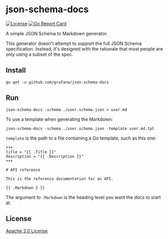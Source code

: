 # json-schema-docs

[![License](https://img.shields.io/github/license/grafana/json-schema-docs)](LICENSE)
[![Go Report Card](https://goreportcard.com/badge/github.com/grafana/json-schema-docs)](https://goreportcard.com/report/github.com/grafana/json-schema-docs)

A simple JSON Schema to Markdown generator.

This generator doesn't attempt to support the full JSON Schema specification. Instead, it's designed with the rationale that most people are only using a subset of the spec.

## Install

```
go get -u github.com/grafana/json-schema-docs
```

## Run

```
json-schema-docs -schema ./user.schema.json > user.md
```

To use a template when generating the Markdown:

```
json-schema-docs -schema ./user.schema.json -template user.md.tpl
```

`template` is the path to a file containing a Go template, such as this one:

```
+++
title = "{{ .Title }}"
description = "{{ .Description }}"
+++

# API reference

This is the reference documentation for an API.

{{ .Markdown 2 }}
```

The argument to `.Markdown` is the heading level you want the docs to start at.

## License

[Apache 2.0 License](LICENSE)
